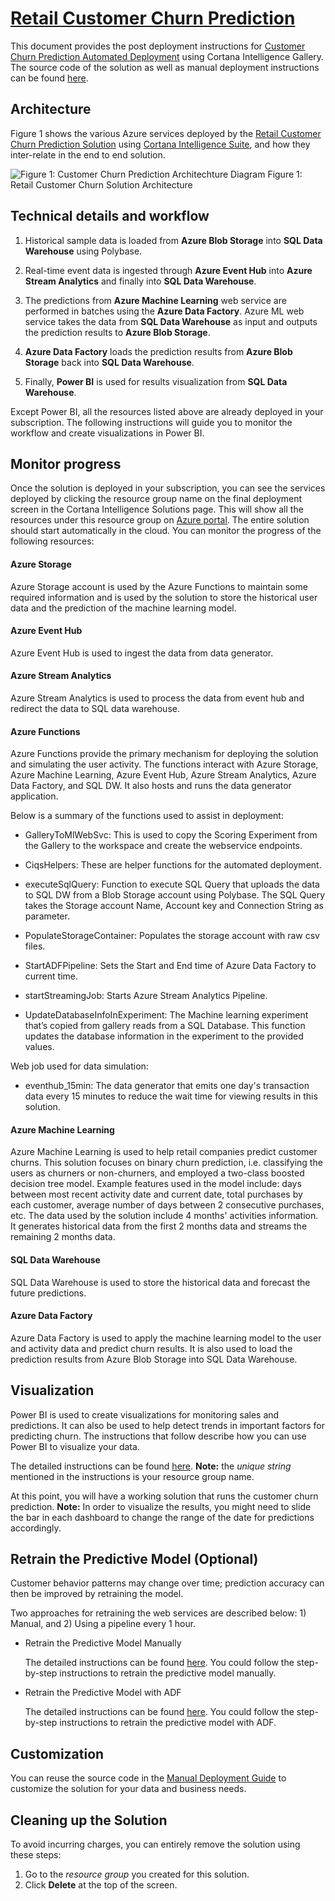 # [Retail Customer Churn Prediction](https://gallery.cortanaintelligence.com/Solution/c2920246ecae45d28db7adc970d67c9b)

This document provides the post deployment instructions for [Customer Churn Prediction Automated Deployment](https://gallery.cortanaintelligence.com/Solution/c2920246ecae45d28db7adc970d67c9b) using Cortana Intelligence Gallery. The source code of the solution as well as manual deployment instructions can be found [here](https://github.com/Azure/cortana-intelligence-churn-prediction-solution/tree/master/Technical%20Deployment%20Guide).

## Architecture
Figure 1 shows the various Azure services deployed by the [Retail Customer Churn Prediction Solution](https://gallery.cortanaintelligence.com/Solution/c2920246ecae45d28db7adc970d67c9b) using [Cortana Intelligence Suite](https://gallery.cortanaintelligence.com/solutions), and how they inter-relate in the end to end solution.

![Figure 1: Customer Churn Prediction Architechture Diagram](https://user-images.githubusercontent.com/18489406/27402331-4c0e7520-5694-11e7-911b-a6ed2b51eabe.png)
Figure 1: Retail Customer Churn Solution Architecture 

## Technical details and workflow

1.  Historical sample data is loaded from **Azure Blob Storage** into **SQL Data Warehouse** using Polybase.

2.  Real-time event data is ingested through **Azure Event Hub** into **Azure Stream Analytics** and finally into **SQL Data Warehouse**.

3.  The predictions from **Azure Machine Learning** web service are performed in batches using the **Azure Data Factory**. Azure ML web service takes the data from **SQL Data Warehouse** as input and outputs the prediction results to **Azure Blob Storage**.

4. **Azure Data Factory** loads the prediction results from **Azure Blob Storage** back into **SQL Data Warehouse**.

5.  Finally, **Power BI** is used for results visualization from **SQL Data Warehouse**.

Except Power BI, all the resources listed above are already deployed in your subscription. The following instructions will guide you to monitor the workflow and create visualizations in Power BI.

## Monitor progress
Once the solution is deployed in your subscription, you can see the services deployed by clicking the resource group name on the final deployment screen in the Cortana Intelligence Solutions page. This will show all the resources under this resource group on [Azure  portal](https://portal.azure.com/). The entire solution should start automatically in the cloud. You can monitor the progress of the following resources:

#### Azure Storage
Azure Storage account is used by the Azure Functions to maintain some required information and is used by the solution to store the historical user data and the prediction of the machine learning model.

#### Azure Event Hub
Azure Event Hub is used to ingest the data from data generator.

#### Azure Stream Analytics
Azure Stream Analytics is used to process the data from event hub and redirect the data to SQL data warehouse.

#### Azure Functions
Azure Functions provide the primary mechanism for deploying the solution and simulating the user activity. The functions interact with Azure Storage, Azure Machine Learning, Azure Event Hub, Azure Stream Analytics, Azure Data Factory, and SQL DW. It also hosts and runs the data generator application. 

Below is a summary of the functions used to assist in deployment:
* GalleryToMlWebSvc: This is used to copy the Scoring Experiment from the Gallery to the workspace and create the webservice endpoints.

* CiqsHelpers: These are helper functions for the automated deployment.

* executeSqlQuery: Function to execute SQL Query that uploads the data to SQL DW from a Blob Storage account using Polybase. The SQL Query takes the Storage account Name, Account key and Connection String as parameter.

* PopulateStorageContainer: Populates the storage account with raw csv files.

* StartADFPipeline: Sets the Start and End time of Azure Data Factory to current time.

* startStreamingJob: Starts Azure Stream Analytics Pipeline.

* UpdateDatabaseInfoInExperiment: The Machine learning experiment that’s copied from gallery reads from a SQL Database. This function updates the database information in the experiment to the provided values.

Web job used for data simulation:
* eventhub_15min: The data generator that emits one day's transaction data every 15 minutes to reduce the wait time for viewing results in this solution.

#### Azure Machine Learning
Azure Machine Learning is used to help retail companies predict customer churns. This solution focuses on binary churn prediction, i.e. classifying the users as churners or non-churners, and employed a two-class boosted decision tree model. Example features used in the model include: days between most recent activity date and current date, total purchases by each customer, average number of days between 2 consecutive purchases, etc. The data used by the solution include 4 months' activities information. It generates historical data from the first 2 months data and streams the remaining 2 months data.

#### SQL Data Warehouse
SQL Data Warehouse is used to store the historical data and forecast the future predictions.

#### Azure Data Factory
Azure Data Factory is used to apply the machine learning model to the user and activity data and predict churn results. It is also used to load the prediction results from Azure Blob Storage into SQL Data Warehouse.

## Visualization
Power BI is used to create visualizations for monitoring sales and predictions. It can also be used to help detect trends in important factors for predicting churn. The instructions that follow describe how you can use Power BI to visualize your data.

The detailed instructions can be found [here](https://github.com/Azure/cortana-intelligence-churn-prediction-solution/tree/master/Technical%20Deployment%20Guide#powerbi-dashboard). **Note:** the _unique string_ mentioned in the instructions is your resource group name.

At this point, you will have a working solution that runs the customer churn prediction. **Note:** In order to visualize the results, you might need to slide the bar in each dashboard to change the range of the date for predictions accordingly.

## Retrain the Predictive Model (Optional)
Customer behavior patterns may change over time; prediction accuracy can then be improved by retraining the model. 

Two approaches for retraining the web services are described below: 1) Manual, and 2) Using a pipeline every 1 hour.

* Retrain the Predictive Model Manually

  The detailed instructions can be found [here](https://github.com/Azure/cortana-intelligence-churn-prediction-solution/tree/master/Technical%20Deployment%20Guide#retrainmanually). You could follow the step-by-step instructions to retrain the predictive model manually.

* Retrain the Predictive Model with ADF

  The detailed instructions can be found [here](https://github.com/Azure/cortana-intelligence-churn-prediction-solution/tree/master/Technical%20Deployment%20Guide#retrain). You could follow the step-by-step instructions to retrain the predictive model with ADF.

## Customization
You can reuse the source code in the [Manual Deployment Guide](https://github.com/Azure/cortana-intelligence-churn-prediction-solution/tree/master/Technical%20Deployment%20Guide) to customize the solution for your data and business needs.

## Cleaning up the Solution
To avoid incurring charges, you can entirely remove the solution using these steps:
1. Go to the _resource group_ you created for this solution.
2. Click **Delete** at the top of the screen.
